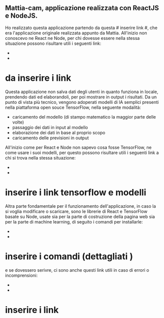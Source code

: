 ## Mattia-cam, applicazione realizzata con ReactJS e NodeJS.

Ho realizzato questa applicazione partendo da questa # inserire link #, che era l'applicazione originale realizzata appunto da Mattia. All'inizio non conoscevo ne React ne Node, per chi dovesse essere nella stessa situazione possono risultare utili i seguenti link: 

-
-
 # da inserire i link #

Questa applicazione non salva dati degli utenti in quanto funziona in locale, prendendo dati ed elaborandoli, per poi mostrare in output i risultati. Da un punto di vista più tecnico, vengono adoperati modelli di IA semplici presenti nella piattaforma open souce TensorFlow, nella seguente modalità:

- caricamento del modello (di stampo matematico la maggior parte delle volte)
- passaggio dei dati in input al modello
- elaborazione dei dati in base al proprio scopo
- caricamento delle previsioni in output 

All'inizio come per React e Node non sapevo cosa fosse TensorFlow, ne come usare i suoi modelli, per questo possono risultare utili i seguenti link a chi si trova nella stessa situazione:

-
- 
# inserire i link tensorflow e modelli #

Altra parte fondamentale per il funzionamento dell'applicazione, in caso la si voglia modificare o scaricare, sono le librerie di React e TensorFlow basate su Node, usate sia per la parte di costruzione della pagina web sia per la parte di machine learning, di seguito i comandi per installarle:

- 
-

# inserire i comandi (dettagliati ) #

e se dovessero serivre, ci sono anche questi link utili in caso di errori o incomprensioni:

-
-

# inserire i link #
